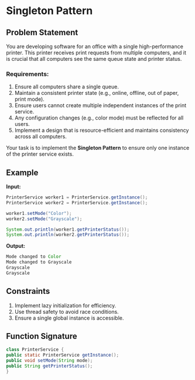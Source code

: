 # Singleton Pattern

## Problem Statement

You are developing software for an office with a single high-performance printer. This printer receives print requests from multiple computers, and it is crucial that all computers see the same queue state and printer status.

### Requirements:
1. Ensure all computers share a single queue.
2. Maintain a consistent printer state (e.g., online, offline, out of paper, print mode).
3. Ensure users cannot create multiple independent instances of the print service.
4. Any configuration changes (e.g., color mode) must be reflected for all users.
5. Implement a design that is resource-efficient and maintains consistency across all computers.

Your task is to implement the **Singleton Pattern** to ensure only one instance of the printer service exists.

## Example

**Input:**
```java
PrinterService worker1 = PrinterService.getInstance();
PrinterService worker2 = PrinterService.getInstance();

worker1.setMode("Color");
worker2.setMode("Grayscale");

System.out.println(worker1.getPrinterStatus());
System.out.println(worker2.getPrinterStatus());
```
**Output:**
```java
Mode changed to Color
Mode changed to Grayscale
Grayscale
Grayscale
```


## Constraints

1. Implement lazy initialization for efficiency.
2. Use thread safety to avoid race conditions.
3. Ensure a single global instance is accessible.

## Function Signature
```java
class PrinterService {
public static PrinterService getInstance();
public void setMode(String mode);
public String getPrinterStatus();
}
```

